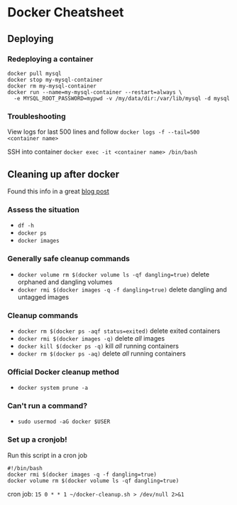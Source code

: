 # Docker Cheatsheet

## Deploying
### Redeploying a container
```
docker pull mysql
docker stop my-mysql-container
docker rm my-mysql-container
docker run --name=my-mysql-container --restart=always \
  -e MYSQL_ROOT_PASSWORD=mypwd -v /my/data/dir:/var/lib/mysql -d mysql
  ```
 
### Troubleshooting
View logs for last 500 lines and follow
```docker logs -f --tail=500 <container name>```

SSH into container 
```docker exec -it <container name> /bin/bash```

## Cleaning up after docker 
Found this info in a great [blog post](https://getintodevops.com/blog/keeping-the-whale-happy-how-to-clean-up-after-docker)
### Assess the situation
* `df -h`
* `docker ps`
* `docker images`
### Generally safe cleanup commands
* `docker volume rm $(docker volume ls -qf dangling=true)` delete orphaned and dangling volumes
* `docker rmi $(docker images -q -f dangling=true)` delete dangling and untagged images
### Cleanup commands
* `docker rm $(docker ps -aqf status=exited)` delete exited containers
* `docker rmi $(docker images -q)` delete *all* images
* `docker kill $(docker ps -q)` kill *all* running containers
* `docker rm $(docker ps -aq)` delete *all* running containers
### Official Docker cleanup method
* `docker system prune -a`
### Can't run a command?
* `sudo usermod -aG docker $USER`
### Set up a cronjob!
Run this script in a cron job
```
#!/bin/bash
docker rmi $(docker images -q -f dangling=true)
docker volume rm $(docker volume ls -qf dangling=true)
```
cron job: 
`15 0 * * 1 ~/docker-cleanup.sh > /dev/null 2>&1`
